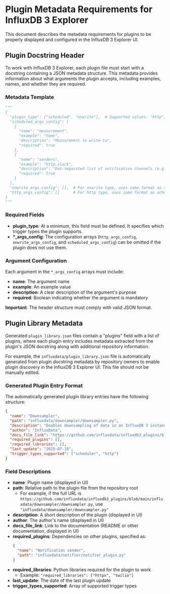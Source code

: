 # Plugin Metadata Requirements for InfluxDB 3 Explorer

This document describes the metadata requirements for plugins to be properly displayed and configured in the InfluxDB 3 Explorer UI.

## Plugin Docstring Header

To work with InfluxDB 3 Explorer, each plugin file must start with a docstring containing a JSON metadata structure. This metadata provides information about what arguments the plugin accepts, including examples, names, and whether they are required.

### Metadata Template

```python
"""
{
  "plugin_type": ["scheduled", "onwrite"],  # Supported values: "http", "onwrite", "scheduled"
  "scheduled_args_config": [
    {
      "name": "measurement",
      "example": "home",
      "description": "Measurement to write to",
      "required": true
    },
    {
      "name": "senders",
      "example": "http.slack",
      "description": "Dot-separated list of notification channels (e.g., slack.discord). Supported channels: slack, discord, sms, whatsapp, http.",
      "required": true
    }
  ],
  "onwrite_args_config": [],  # For onwrite type, uses same format as scheduled_args_config
  "http_args_config": []      # For http type, uses same format as scheduled_args_config
}
"""
```

### Required Fields

- **plugin_type**: At a minimum, this field must be defined. It specifies which trigger types the plugin supports.
- **\*_args_config**: The configuration arrays (`http_args_config`, `onwrite_args_config`, and `scheduled_args_config`) can be omitted if the plugin does not use them.

### Argument Configuration

Each argument in the `*_args_config` arrays must include:
- **name**: The argument name
- **example**: An example value
- **description**: A clear description of the argument's purpose
- **required**: Boolean indicating whether the argument is mandatory

**Important**: The header structure must comply with valid JSON format.
## Plugin Library Metadata


Generated `plugin_library.json` files contain a "plugins" field with a list of plugins, where each plugin entry includes metadata extracted from the plugin's JSON docstring along with additional repository information.

For example, the `influxdata/plugin_library.json` file is automatically generated from plugin docstring metadata by repository owners to enable plugin discovery in the InfluxDB 3 Explorer UI. This file should not be manually edited.

### Generated Plugin Entry Format

The automatically generated plugin library entries have the following structure:

```json
{
  "name": "Downsampler",
  "path": "influxdata/downsampler/downsampler.py",
  "description": "Enables downsampling of data in an InfluxDB 3 instance with flexible configuration for time intervals, field aggregations, tag filtering, and batch processing. Supports both scheduler and HTTP trigger modes.",
  "author": "InfluxData",
  "docs_file_link": "https://github.com/influxdata/influxdb3_plugins/blob/main/influxdata/downsampler/README.md",
  "required_plugins": [],
  "required_libraries": [],
  "last_update": "2025-07-18",
  "trigger_types_supported": ["scheduler", "http"]
}
```

### Field Descriptions

- **name**: Plugin name (displayed in UI)
- **path**: Relative path to the plugin file from the repository root
  - For example, if the full URL is `https://github.com/influxdata/influxdb3_plugins/blob/main/influxdata/downsampler/downsampler.py`, use `"influxdata/downsampler/downsampler.py"`
- **description**: A short description of the plugin (displayed in UI)
- **author**: The author's name (displayed in UI)
- **docs_file_link**: Link to the documentation (README or other documentation, displayed in UI)
- **required_plugins**: Dependencies on other plugins, specified as:
  ```json
  {
    "name": "Notification sender",
    "path": "influxdata/notifier/notifier_plugin.py"
  }
  ```
- **required_libraries**: Python libraries required for the plugin to work
  - Example: `"required_libraries": ["httpx", "twilio"]`
- **last_update**: The date of the last plugin update
- **trigger_types_supported**: Array of supported trigger types
